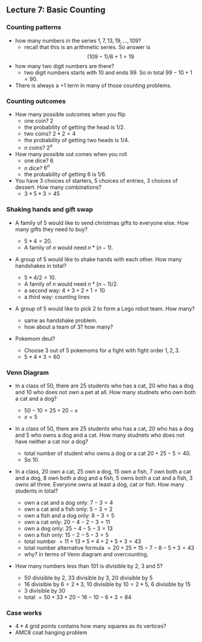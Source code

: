 ## Lecture 7: Basic Counting
### Counting patterns
* how many numbers in the series $1,7,13,19,...,109$?
    * recall that this is an arithmetic series. So answer is $$(109-1)/6+1=19$$
* how many two digit numbers are there?
    * two digit numbers starts with 10 and ends 99. So in total $99-10+1=90$.
* There is always a $+1$ term in many of those counting problems.

### Counting outcomes
* How many possible outcomes when you flip 
    * one coin? $2$
    * the probability of getting the head is $1/2$.
    * two coins? $2*2=4$
    * the probability of getting two heads is $1/4$.
    * $n$ coins? $2^n$
* How many possible out comes when you roll 
    * one dice? $6$
    * $n$ dice? $6^n$
    * the probability of getting $6$ is $1/6$.
* You have $3$ choices of starters, $5$ choices of entries, $3$ choices of dessert. How many combinations?
    * $3*5*3=45$

### Shaking hands and gift swap
* A family of $5$ would like to send christmas gifts to everyone else. How many gifts they need to buy?
    * $5*4=20$.
    * A family of $n$ would need $n*(n-1)$.
* A group of $5$ would like to shake hands with each other. How many handshakes in total?
    * $5*4/2=10$.
    * A family of $n$ would need $n*(n-1)/2$.
    * a second way: $4+3+2+1=10$
    * a third way: counting lines

* A group of $5$ would like to pick $2$ to form a Lego robot team. How many?
    * same as handshake problem.
    * how about a team of $3$? how many?

* Pokemom deul?
    * Choose $3$ out of $5$ pokemoms for a fight with fight order $1,2,3$.
    * $5*4*3=60$

### Venn Diagram
* In a class of $50$, there are $25$ students who has a cat, $20$ who has a dog and $10$ who does not own a pet at all. How many studnets who own both a cat and a dog?
    * $50-10=25+20-x$
    * $x=5$

* In a class of $50$, there are $25$ students who has a cat, $20$ who has a dog and $5$ who owns a dog and a cat. How many studnets who does not have neither a cat nor a dog?
    * total number of student who owns a dog or a cat $20+25-5=40$.
    * So $10$. 

* In a class, $20$ own a cat, $25$ own a dog, $15$ own a fish, $7$ own both a cat and a dog, $8$ own both a dog and a fish, $5$ owns both a cat and a fish, $3$ owns all three. Everyone owns at least a dog, cat or fish. How many students in total?
    * own a cat and a dog only: $7-3=4$
    * own a cat and a fish only: $5-3=2$
    * own a fish and a dog only: $8-3=5$
    * own a cat only: $20-4-2-3=11$
    * own a dog only: $25-4-5-3=13$
    * own a fish only: $15-2-5-3=5$
    * total number $=11+13+5+4+2+5+3=43$
    * total number alternative formula $=20+25+15-7-8-5+3=43$
    * why? in terms of Venn diagram and overcounting.

* How many numbers less than $101$ is divisible by $2$, $3$ and $5$?
    * $50$ divisible by $2$, $33$ divisible by $3$, $20$ divisible by $5$
    * $16$ divisible by $6=2*3$, $10$ divisible by $10=2*5$, $6$ divisible by $15$
    * $3$ divisible by $30$
    * total $=50+33+20-16-10-6+3=84$


### Case works
* $4*4$ grid points contains how many squares as its vertices?
* AMC8 coat hanging problem

